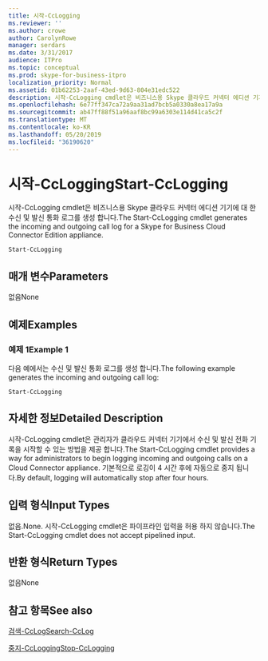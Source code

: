 ```yaml
---
title: 시작-CcLogging
ms.reviewer: ''
ms.author: crowe
author: CarolynRowe
manager: serdars
ms.date: 3/31/2017
audience: ITPro
ms.topic: conceptual
ms.prod: skype-for-business-itpro
localization_priority: Normal
ms.assetid: 01b62253-2aaf-43ed-9d63-804e31edc522
description: 시작-CcLogging cmdlet은 비즈니스용 Skype 클라우드 커넥터 에디션 기기에 대 한 수신 및 발신 통화 로그를 생성 합니다.
ms.openlocfilehash: 6e77ff347ca72a9aa31ad7bcb5a0330a8ea17a9a
ms.sourcegitcommit: ab47ff88f51a96aaf8bc99a6303e114d41ca5c2f
ms.translationtype: MT
ms.contentlocale: ko-KR
ms.lasthandoff: 05/20/2019
ms.locfileid: "36190620"
---
```

# <a name="start-cclogging"></a><span data-ttu-id="0e8ab-103">시작-CcLogging</span><span class="sxs-lookup"><span data-stu-id="0e8ab-103">Start-CcLogging</span></span>
 
<span data-ttu-id="0e8ab-104">시작-CcLogging cmdlet은 비즈니스용 Skype 클라우드 커넥터 에디션 기기에 대 한 수신 및 발신 통화 로그를 생성 합니다.</span><span class="sxs-lookup"><span data-stu-id="0e8ab-104">The Start-CcLogging cmdlet generates the incoming and outgoing call log for a Skype for Business Cloud Connector Edition appliance.</span></span> 
  
```
Start-CcLogging
```

## <a name="parameters"></a><span data-ttu-id="0e8ab-105">매개 변수</span><span class="sxs-lookup"><span data-stu-id="0e8ab-105">Parameters</span></span>

<span data-ttu-id="0e8ab-106">없음</span><span class="sxs-lookup"><span data-stu-id="0e8ab-106">None</span></span>
  
## <a name="examples"></a><span data-ttu-id="0e8ab-107">예제</span><span class="sxs-lookup"><span data-stu-id="0e8ab-107">Examples</span></span>
<span data-ttu-id="0e8ab-108"><a name="Examples"> </a></span><span class="sxs-lookup"><span data-stu-id="0e8ab-108"></span></span>

### <a name="example-1"></a><span data-ttu-id="0e8ab-109">예제 1</span><span class="sxs-lookup"><span data-stu-id="0e8ab-109">Example 1</span></span>

<span data-ttu-id="0e8ab-110">다음 예에서는 수신 및 발신 통화 로그를 생성 합니다.</span><span class="sxs-lookup"><span data-stu-id="0e8ab-110">The following example generates the incoming and outgoing call log:</span></span>
  
```
Start-CcLogging
```

## <a name="detailed-description"></a><span data-ttu-id="0e8ab-111">자세한 정보</span><span class="sxs-lookup"><span data-stu-id="0e8ab-111">Detailed Description</span></span>
<span data-ttu-id="0e8ab-112"><a name="DetailedDescription"> </a></span><span class="sxs-lookup"><span data-stu-id="0e8ab-112"></span></span>

<span data-ttu-id="0e8ab-113">시작-CcLogging cmdlet은 관리자가 클라우드 커넥터 기기에서 수신 및 발신 전화 기록을 시작할 수 있는 방법을 제공 합니다.</span><span class="sxs-lookup"><span data-stu-id="0e8ab-113">The Start-CcLogging cmdlet provides a way for administrators to begin logging incoming and outgoing calls on a Cloud Connector appliance.</span></span> <span data-ttu-id="0e8ab-114">기본적으로 로깅이 4 시간 후에 자동으로 중지 됩니다.</span><span class="sxs-lookup"><span data-stu-id="0e8ab-114">By default, logging will automatically stop after four hours.</span></span>
  
## <a name="input-types"></a><span data-ttu-id="0e8ab-115">입력 형식</span><span class="sxs-lookup"><span data-stu-id="0e8ab-115">Input Types</span></span>
<span data-ttu-id="0e8ab-116"><a name="InputTypes"> </a></span><span class="sxs-lookup"><span data-stu-id="0e8ab-116"></span></span>

<span data-ttu-id="0e8ab-117">없음.</span><span class="sxs-lookup"><span data-stu-id="0e8ab-117">None.</span></span> <span data-ttu-id="0e8ab-118">시작-CcLogging cmdlet은 파이프라인 입력을 허용 하지 않습니다.</span><span class="sxs-lookup"><span data-stu-id="0e8ab-118">The Start-CcLogging cmdlet does not accept pipelined input.</span></span>
  
## <a name="return-types"></a><span data-ttu-id="0e8ab-119">반환 형식</span><span class="sxs-lookup"><span data-stu-id="0e8ab-119">Return Types</span></span>
<span data-ttu-id="0e8ab-120"><a name="ReturnTypes"> </a></span><span class="sxs-lookup"><span data-stu-id="0e8ab-120"></span></span>

<span data-ttu-id="0e8ab-121">없음</span><span class="sxs-lookup"><span data-stu-id="0e8ab-121">None</span></span>
  
## <a name="see-also"></a><span data-ttu-id="0e8ab-122">참고 항목</span><span class="sxs-lookup"><span data-stu-id="0e8ab-122">See also</span></span>
<span data-ttu-id="0e8ab-123"><a name="ReturnTypes"> </a></span><span class="sxs-lookup"><span data-stu-id="0e8ab-123"></span></span>

[<span data-ttu-id="0e8ab-124">검색-CcLog</span><span class="sxs-lookup"><span data-stu-id="0e8ab-124">Search-CcLog</span></span>](search-cclog.md)
  
[<span data-ttu-id="0e8ab-125">중지-CcLogging</span><span class="sxs-lookup"><span data-stu-id="0e8ab-125">Stop-CcLogging</span></span>](stop-cclogging.md)
  

